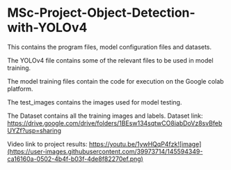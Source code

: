 # MSc-Project-Object-Detection-with-YOLOv4
This contains the program files, model configuration files and datasets.

The YOLOv4 file contains some of the relevant files to be used in model training.

The model training files contain the code for execution on the Google colab platform.

The test_images contains the images used for model testing.

The Dataset contains all the training images and labels. Dataset link: https://drive.google.com/drive/folders/1BEsw134sqtwCO8iabDoVz8svBfebUYZf?usp=sharing

Video link to project results: https://youtu.be/1ywHQqP4fzk![image](https://user-images.githubusercontent.com/39973714/145594349-ca16160a-0502-4b4f-b03f-4de8f82270ef.png)

